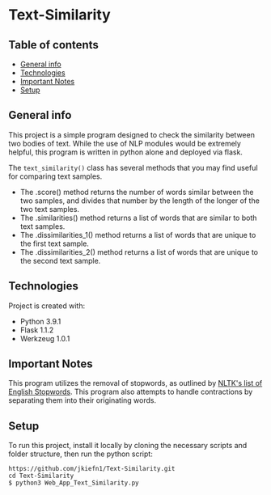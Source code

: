 # Text-Similarity
## Table of contents
* [General info](#general-info)
* [Technologies](#technologies)
* [Important Notes](#important-notes)
* [Setup](#setup)


## General info
This project is a simple program designed to check the similarity between two bodies of text. While the use of NLP modules would be extremely helpful, this program is written in python alone and deployed via flask.

The ```text_similarity()``` class has several methods that you may find useful for comparing text samples.
* The .score() method returns the number of words similar between the two samples, and divides that number by the length of the longer of the two text samples.
* The .similarities() method returns a list of words that are similar to both text samples.
* The .dissimilarities_1() method returns a list of words that are unique to the first text sample.
* The .dissimilarities_2() method returns a list of words that are unique to the second text sample.
	
## Technologies
Project is created with:
* Python 3.9.1
* Flask 1.1.2
* Werkzeug 1.0.1

## Important Notes
This program utilizes the removal of stopwords, as outlined by [NLTK's list of English Stopwords](https://gist.github.com/sebleier/554280). 
This program also attempts to handle contractions by separating them into their originating words.
	
## Setup
To run this project, install it locally by cloning the necessary scripts and folder structure, then run the python script:

```
https://github.com/jkiefn1/Text-Similarity.git
cd Text-Similarity
$ python3 Web_App_Text_Similarity.py
```
